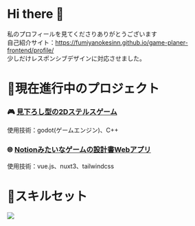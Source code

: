 # Hi there 👋
私のプロフィールを見てくださりありがとうございます  
自己紹介サイト：https://fumiyanokesinn.github.io/game-planer-frontend/profile/  
少しだけレスポンシブデザインに対応させました。

# 📖現在進行中のプロジェクト

### 🎮 [見下ろし型の2Dステルスゲーム](https://github.com/fumiyanokesinn/2DGame_Talk)
 使用技術：godot(ゲームエンジン)、C++
 
### 🌐 [Notionみたいなゲームの設計書Webアプリ](https://github.com/fumiyanokesinn/game-planer-frontend)
 使用技術：vue.js、nuxt3、tailwindcss

# 🔧スキルセット

<p align="left">
    <img src="https://skillicons.dev/icons?i=vscode,postman,git,js,ts,react,redux,vue,nuxtjs,php,laravel,java,spring,mysql,postgres,docker&perline=8" />
</p>
